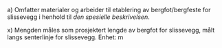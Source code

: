 a) Omfatter materialer og arbeider til etablering av bergfot/bergfeste for slissevegg i henhold til *den spesielle beskrivelsen*.

x) Mengden måles som prosjektert lengde av bergfot for slissevegg, målt langs senterlinje for slissevegg. Enhet: m

